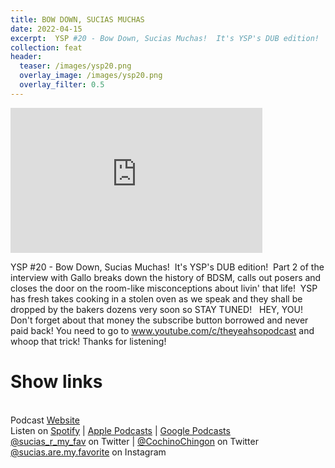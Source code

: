 ```yaml
---
title: BOW DOWN, SUCIAS MUCHAS
date: 2022-04-15
excerpt:  YSP #20 - Bow Down, Sucias Muchas!  It's YSP's DUB edition! 
collection: feat
header:
  teaser: /images/ysp20.png
  overlay_image: /images/ysp20.png
  overlay_filter: 0.5
---
```

<iframe src='https://open.spotify.com/embed/episode/04h4UIJcohOuFhIpvxJ2rt' width='80%' height='232' frameborder='0' allowtransparency='true' allow='encrypted-media'></iframe>

YSP #20 - Bow Down, Sucias Muchas!  It's YSP's DUB edition!  Part 2 of the interview with Gallo breaks down the history of BDSM, calls out posers and closes the door on the room-like misconceptions about livin' that life! 
YSP has fresh takes cooking in a stolen oven as we speak and they shall be dropped by the bakers dozens very soon so STAY TUNED!  
HEY, YOU! Don't forget about that money the subscribe button borrowed and never paid back! You need to go to www.youtube.com/c/theyeahsopodcast and whoop that trick! Thanks for listening! 

# Show links

<br> Podcast [Website](https://sucias.xyz)  <a href='https://sucias.xyz'><i class='fas fa-link'></i></a>
<br> Listen on [Spotify](https://open.spotify.com/show/3XjoipCU3QzeIaQAAQpBdW)  <a href='https://open.spotify.com/show/3XjoipCU3QzeIaQAAQpBdW'><i class='fab fa-spotify'></i></a> | [Apple Podcasts](https://podcasts.apple.com/us/podcast/sucias-are-my-favorite/id1548173787)<i class='fas fa-podcast'></i> | [Google Podcasts](https://podcasts.google.com/feed/aHR0cHM6Ly9hbmNob3IuZm0vcy80MjI0YzYzYy9wb2RjYXN0L3Jzcw)  <a href='https://podcasts.google.com/feed/aHR0cHM6Ly9hbmNob3IuZm0vcy80MjI0YzYzYy9wb2RjYXN0L3Jzcw'><i class='fab fa-google-play'></i></a>
<br> [@sucias_r_my_fav](https://twitter.com/sucias_r_my_fav) on Twitter  <a href='https://twitter.com/sucias_r_my_fav'><i class='fab fa-twitter'></i></a> |  [@CochinoChingon](https://twitter.com/cochinochingon) on Twitter <a href='https://twitter.com/cochinochingon'><i class='fab fa-twitter'></i></a>
<br> [@sucias.are.my.favorite](https://instagram.com/sucias.are.my.favorite) on Instagram  <a href='https://www.instagram.com/sucias.are.my.favorite'><i class='fa-brands fa-instagram-square'></i></a>
